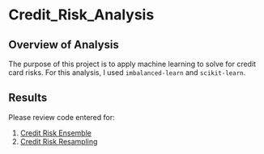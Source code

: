 # Credit_Risk_Analysis

## Overview of Analysis

The purpose of this project is to apply machine learning to solve for credit card risks. For this analysis, I used `imbalanced-learn` and `scikit-learn`.

## Results

Please review code entered for:

1. [Credit Risk Ensemble](https://github.com/molivajimenez22/Credit_Risk_Analysis/blob/main/credit_risk_ensemble.ipynb)
2. [Credit Risk Resampling](https://github.com/molivajimenez22/Credit_Risk_Analysis/blob/main/credit_risk_resampling.ipynb)
